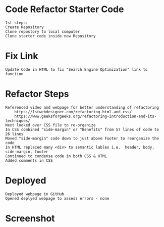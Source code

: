 # Code Refactor Starter Code
    1st steps:
    Create Repository
    Clone repostory to local computer
    Clone starter code inside new Repository

# Fix Link
    Update Code in HTML to fix "Search Engine Optimization" link to function

# Refactor Steps
    Referenced video and webpage for better understanding of refactoring
        https://1stwebdesigner.com/refactoring-html-and-css/
        https://www.geeksforgeeks.org/refactoring-introduction-and-its-techniques/
    Next looked over CSS file to re-organize   
    In CSS combined "side-margin" or "Benefits" from 57 lines of code to 26 lines
    Moved "side-margin" code down to just above Footer to reorganize the code 
    In HTML replaced many <div> to semantic lables i.e.  header, body, side-margin, footer
    Continued to condense code in both CSS & HTML
    Added comments in CSS

# Deployed
    Deployed webpage in GitHub
    Opened deplyed webpage to assess errors - none

# Screenshot
    

   
